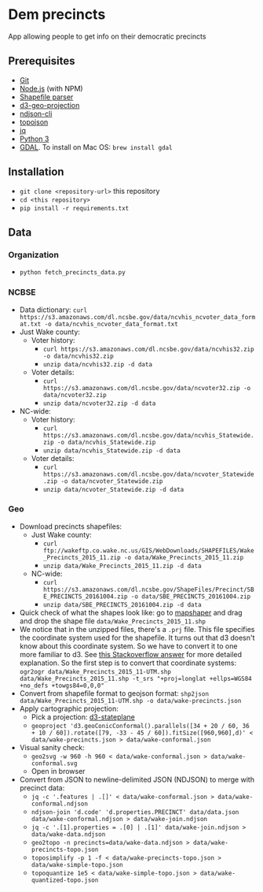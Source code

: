 # Dem precincts

App allowing people to get info on their democratic precincts

## Prerequisites

* [Git](https://git-scm.com/)
* [Node.js](https://nodejs.org/) (with NPM)
* [Shapefile parser](https://github.com/mbostock/shapefile)
* [d3-geo-projection](https://github.com/d3/d3-geo-projection)
* [ndjson-cli](https://github.com/mbostock/ndjson-cli)
* [topojson](https://github.com/topojson/topojson)
* [jq](https://stedolan.github.io/jq/)
* [Python 3](http://www.python.org)
* [GDAL](http://www.gdal.org/index.html). To install on Mac OS: `brew install gdal`

## Installation

* `git clone <repository-url>` this repository
* `cd <this repository>`
* `pip install -r requirements.txt`

## Data

### Organization

* `python fetch_precincts_data.py`

### NCBSE

* Data dictionary: `curl https://s3.amazonaws.com/dl.ncsbe.gov/data/ncvhis_ncvoter_data_format.txt -o data/ncvhis_ncvoter_data_format.txt`
* Just Wake county:
	* Voter history: 
		* `curl https://s3.amazonaws.com/dl.ncsbe.gov/data/ncvhis32.zip -o data/ncvhis32.zip`
		* `unzip data/ncvhis32.zip -d data`
	* Voter details: 
		* `curl https://s3.amazonaws.com/dl.ncsbe.gov/data/ncvoter32.zip -o data/ncvoter32.zip`
		* `unzip data/ncvoter32.zip -d data`
* NC-wide:
	* Voter history: 
		* `curl https://s3.amazonaws.com/dl.ncsbe.gov/data/ncvhis_Statewide.zip -o data/ncvhis_Statewide.zip`
		* `unzip data/ncvhis_Statewide.zip -d data`
	* Voter details: 
		* `curl https://s3.amazonaws.com/dl.ncsbe.gov/data/ncvoter_Statewide.zip -o data/ncvoter_Statewide.zip`
		* `unzip data/ncvoter_Statewide.zip -d data`

### Geo

* Download precincts shapefiles: 
	* Just Wake county:
		* `curl ftp://wakeftp.co.wake.nc.us/GIS/WebDownloads/SHAPEFILES/Wake_Precincts_2015_11.zip -o data/Wake_Precincts_2015_11.zip`
		* `unzip data/Wake_Precincts_2015_11.zip -d data`
	* NC-wide:
		* `curl https://s3.amazonaws.com/dl.ncsbe.gov/ShapeFiles/Precinct/SBE_PRECINCTS_20161004.zip -o data/SBE_PRECINCTS_20161004.zip`
		* `unzip data/SBE_PRECINCTS_20161004.zip -d data`
* Quick check of what the shapes look like: go to [mapshaper](mapshaper.org) and drag and drop the shape file `data/Wake_Precincts_2015_11.shp`
* We notice that in the unzipped files, there's a `.prj` file. This file specifies the coordinate system used for the shapefile. It turns out that d3 doesn't know about this coordinate system. So we have to convert it to one more familiar to d3. See [this Stackoverflow answer](http://stackoverflow.com/a/15601953/2081402) for more detailed explanation. So the first step is to convert that coordinate systems: `ogr2ogr data/Wake_Precincts_2015_11-UTM.shp data/Wake_Precincts_2015_11.shp -t_srs "+proj=longlat +ellps=WGS84 +no_defs +towgs84=0,0,0"`
* Convert from shapefile format to geojson format: `shp2json data/Wake_Precincts_2015_11-UTM.shp -o data/wake-precincts.json`
* Apply cartographic projection:
	* Pick a projection: [d3-stateplane](https://github.com/veltman/d3-stateplane)
	* `geoproject 'd3.geoConicConformal().parallels([34 + 20 / 60, 36 + 10 / 60]).rotate([79, -33 - 45 / 60]).fitSize([960,960],d)' < data/wake-precincts.json > data/wake-conformal.json`
* Visual sanity check: 
	* `geo2svg -w 960 -h 960 < data/wake-conformal.json > data/wake-conformal.svg`
	* Open in browser
* Convert from JSON to newline-delimited JSON (NDJSON) to merge with precinct data:
	* `jq -c '.features | .[]' < data/wake-conformal.json > data/wake-conformal.ndjson`
	* `ndjson-join 'd.code' 'd.properties.PRECINCT' data/data.json data/wake-conformal.ndjson > data/wake-join.ndjson`
	* `jq -c '.[1].properties = .[0] | .[1]' data/wake-join.ndjson > data/wake-data.ndjson`
	* `geo2topo -n precincts=data/wake-data.ndjson > data/wake-precincts-topo.json`
	* `toposimplify -p 1 -f < data/wake-precincts-topo.json > data/wake-simple-topo.json`
	* `topoquantize 1e5 < data/wake-simple-topo.json > data/wake-quantized-topo.json`



